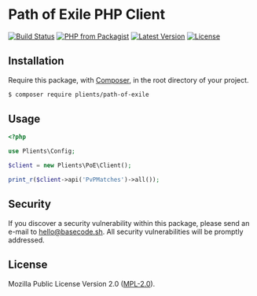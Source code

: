 # Path of Exile PHP Client

[![Build Status](https://img.shields.io/travis/plients/Path-of-Exile-PHP-Client/master.svg?style=flat-square)](https://travis-ci.org/plients/Path-of-Exile-PHP-Client)
[![PHP from Packagist](https://img.shields.io/packagist/php-v/plients/path-of-exile.svg?style=flat-square)]()
[![Latest Version](https://img.shields.io/github/release/plients/Path-of-Exile-PHP-Client.svg?style=flat-square)](https://github.com/plients/Path-of-Exile-PHP-Client/releases)
[![License](https://img.shields.io/packagist/l/plients/Path-of-Exile-PHP-Client.svg?style=flat-square)](https://packagist.org/packages/plients/Path-of-Exile-PHP-Client)

## Installation

Require this package, with [Composer](https://getcomposer.org/), in the root directory of your project.

``` bash
$ composer require plients/path-of-exile
```

## Usage

``` php
<?php

use Plients\Config;

$client = new Plients\PoE\Client();

print_r($client->api('PvPMatches')->all());
```

## Security

If you discover a security vulnerability within this package, please send an e-mail to hello@basecode.sh. All security vulnerabilities will be promptly addressed.

## License

Mozilla Public License Version 2.0 ([MPL-2.0](./LICENSE)).
